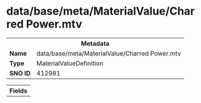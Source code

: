 <h1>data/base/meta/MaterialValue/Charred Power.mtv</h1><table><tr><th colspan="100%">Metadata</th></tr><tr><td><b>Name</b></td><td>data/base/meta/MaterialValue/Charred Power.mtv</td></tr><tr><td><b>Type</b></td><td>MaterialValueDefinition</td></tr><tr><td><b>SNO ID</b></td><td>412981</td></tr></table>

<table><tr><th colspan="100%">Fields</th></tr></table>

